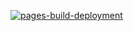 [![pages-build-deployment](https://github.com/Trefex/trefex-personal-site/actions/workflows/pages/pages-build-deployment/badge.svg)](https://github.com/Trefex/trefex-personal-site/actions/workflows/pages/pages-build-deployment)

